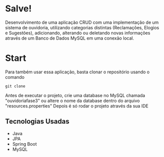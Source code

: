 # Salve!

Desenvolvimento de uma aplicação CRUD com uma implementação de um sistema de ouvidoria, utilizando categorias distintas (Reclamações, Elogios e Sugestões), adicionando, alterando ou deletando novas informações através de um Banco de Dados MySQL em uma conexão local.

# Start
Para também usar essa aplicação, basta clonar o repositório usando o comando
```
git clone
```

Antes de executar o projeto, crie uma database no MySQL chamada "ouvidoriafase3" ou altere o nome da database dentro do arquivo "resources.properties"
Depois é só rodar o projeto através da sua IDE

## Tecnologias Usadas

- Java
- JPA
- Spring Boot
- MySQL